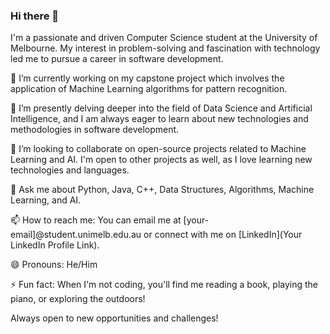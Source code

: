 ### Hi there 👋

I'm a passionate and driven Computer Science student at the University of Melbourne. My interest in problem-solving and fascination with technology led me to pursue a career in software development. 

🔭 I’m currently working on my capstone project which involves the application of Machine Learning algorithms for pattern recognition.

🌱 I’m presently delving deeper into the field of Data Science and Artificial Intelligence, and I am always eager to learn about new technologies and methodologies in software development.

👯 I’m looking to collaborate on open-source projects related to Machine Learning and AI. I'm open to other projects as well, as I love learning new technologies and languages.

💬 Ask me about Python, Java, C++, Data Structures, Algorithms, Machine Learning, and AI.

📫 How to reach me: You can email me at [your-email]@student.unimelb.edu.au or connect with me on [LinkedIn](Your LinkedIn Profile Link).

😄 Pronouns: He/Him

⚡ Fun fact: When I'm not coding, you'll find me reading a book, playing the piano, or exploring the outdoors!

Always open to new opportunities and challenges!
